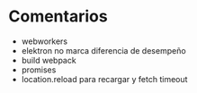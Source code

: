 
# Comentarios

- webworkers
- elektron no marca diferencia de desempeño
- build webpack
- promises
- location.reload para recargar y fetch timeout  